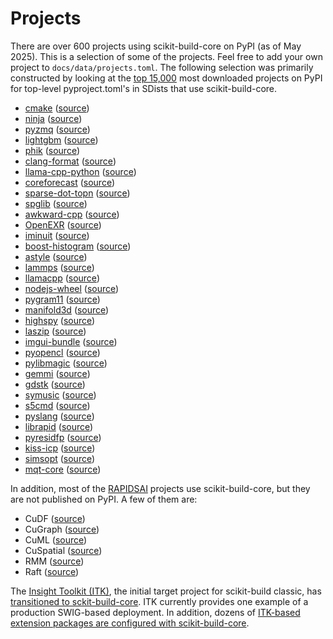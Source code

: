 # Projects

There are over 600 projects using scikit-build-core on PyPI (as of May 2025).
This is a selection of some of the projects. Feel free to add your own project
to `docs/data/projects.toml`. The following selection was primarily constructed
by looking at the [top 15,000](https://hugovk.github.io/top-pypi-packages/) most
downloaded projects on PyPI for top-level pyproject.toml's in SDists that use
scikit-build-core.

<!-- prettier-ignore-start -->

<!--[[[cog
import cog
import collections
import tomllib
from pathlib import Path

DIR = Path(cog.inFile).parent
PROJECTS = DIR.parent / "data/projects.toml"

with PROJECTS.open("rb") as f:
    projects = tomllib.load(f)

project_names = [p["pypi"].lower() for p in projects["project"]]
counts = collections.Counter(project_names)
dups = {k:v for k, v in counts.items() if v > 1}
if dups:
    msg = f"Duplicate projects: {dups}"
    raise AssertionError(msg)

for project in projects["project"]:
    pypi = project["pypi"]
    github = project["github"]
    path = project.get("path", "pyproject.toml")

    cog.outl(f"* [{pypi}](https://pypi.org/project/{pypi}) ([source](https://github.com/{github}/blob/HEAD/{path}))")
]]]-->
* [cmake](https://pypi.org/project/cmake) ([source](https://github.com/scikit-build/cmake-python-distributions/blob/HEAD/pyproject.toml))
* [ninja](https://pypi.org/project/ninja) ([source](https://github.com/scikit-build/ninja-python-distributions/blob/HEAD/pyproject.toml))
* [pyzmq](https://pypi.org/project/pyzmq) ([source](https://github.com/zeromq/pyzmq/blob/HEAD/pyproject.toml))
* [lightgbm](https://pypi.org/project/lightgbm) ([source](https://github.com/microsoft/LightGBM/blob/HEAD/python-package/pyproject.toml))
* [phik](https://pypi.org/project/phik) ([source](https://github.com/kaveio/phik/blob/HEAD/pyproject.toml))
* [clang-format](https://pypi.org/project/clang-format) ([source](https://github.com/ssciwr/clang-format-wheel/blob/HEAD/pyproject.toml))
* [llama-cpp-python](https://pypi.org/project/llama-cpp-python) ([source](https://github.com/abetlen/llama-cpp-python/blob/HEAD/pyproject.toml))
* [coreforecast](https://pypi.org/project/coreforecast) ([source](https://github.com/Nixtla/coreforecast/blob/HEAD/pyproject.toml))
* [sparse-dot-topn](https://pypi.org/project/sparse-dot-topn) ([source](https://github.com/ing-bank/sparse_dot_topn/blob/HEAD/pyproject.toml))
* [spglib](https://pypi.org/project/spglib) ([source](https://github.com/spglib/spglib/blob/HEAD/pyproject.toml))
* [awkward-cpp](https://pypi.org/project/awkward-cpp) ([source](https://github.com/scikit-hep/awkward/blob/HEAD/awkward-cpp/pyproject.toml))
* [OpenEXR](https://pypi.org/project/OpenEXR) ([source](https://github.com/AcademySoftwareFoundation/OpenEXR/blob/HEAD/pyproject.toml))
* [iminuit](https://pypi.org/project/iminuit) ([source](https://github.com/scikit-hep/iminuit/blob/HEAD/pyproject.toml))
* [boost-histogram](https://pypi.org/project/boost-histogram) ([source](https://github.com/scikit-hep/iminuit/blob/HEAD/pyproject.toml))
* [astyle](https://pypi.org/project/astyle) ([source](https://github.com/Freed-Wu/astyle-wheel/blob/HEAD/pyproject.toml))
* [lammps](https://pypi.org/project/lammps) ([source](https://github.com/njzjz/lammps-wheel/blob/HEAD/pyproject.toml))
* [llamacpp](https://pypi.org/project/llamacpp) ([source](https://github.com/thomasantony/llamacpp-python/blob/HEAD/pyproject.toml))
* [nodejs-wheel](https://pypi.org/project/nodejs-wheel) ([source](https://github.com/njzjz/nodejs-wheel/blob/HEAD/pyproject.toml))
* [pygram11](https://pypi.org/project/pygram11) ([source](https://github.com/douglasdavis/pygram11/blob/HEAD/pyproject.toml))
* [manifold3d](https://pypi.org/project/manifold3d) ([source](https://github.com/elalish/manifold/blob/HEAD/pyproject.toml))
* [highspy](https://pypi.org/project/highspy) ([source](https://github.com/ERGO-Code/HiGHS/blob/HEAD/pyproject.toml))
* [laszip](https://pypi.org/project/laszip) ([source](https://github.com/tmontaigu/laszip-python/blob/HEAD/pyproject.toml))
* [imgui-bundle](https://pypi.org/project/imgui-bundle) ([source](https://github.com/pthom/imgui_bundle/blob/HEAD/pyproject.toml))
* [pyopencl](https://pypi.org/project/pyopencl) ([source](https://github.com/inducer/pyopencl/blob/HEAD/pyproject.toml))
* [pylibmagic](https://pypi.org/project/pylibmagic) ([source](https://github.com/kratsg/pylibmagic/blob/HEAD/pyproject.toml))
* [gemmi](https://pypi.org/project/gemmi) ([source](https://github.com/project-gemmi/gemmi/blob/HEAD/pyproject.toml))
* [gdstk](https://pypi.org/project/gdstk) ([source](https://github.com/heitzmann/gdstk/blob/HEAD/pyproject.toml))
* [symusic](https://pypi.org/project/symusic) ([source](https://github.com/Yikai-Liao/symusic/blob/HEAD/pyproject.toml))
* [s5cmd](https://pypi.org/project/s5cmd) ([source](https://github.com/ImagingDataCommons/s5cmd-python-distributions/blob/HEAD/pyproject.toml))
* [pyslang](https://pypi.org/project/pyslang) ([source](https://github.com/MikePopoloski/slang/blob/HEAD/pyproject.toml))
* [librapid](https://pypi.org/project/librapid) ([source](https://github.com/LibRapid/librapid/blob/HEAD/pyproject.toml))
* [pyresidfp](https://pypi.org/project/pyresidfp) ([source](https://github.com/pyresidfp/pyresidfp/blob/HEAD/pyproject.toml))
* [kiss-icp](https://pypi.org/project/kiss-icp) ([source](https://github.com/PRBonn/kiss-icp/blob/HEAD/python/pyproject.toml))
* [simsopt](https://pypi.org/project/simsopt) ([source](https://github.com/hiddenSymmetries/simsopt/blob/HEAD/pyproject.toml))
* [mqt-core](https://pypi.org/project/mqt-core) ([source](https://github.com/munich-quantum-toolkit/core/blob/HEAD/pyproject.toml))
<!--[[[end]]] (checksum: a798ae9bb220ab16cfe9402431cde0cf)-->

<!-- prettier-ignore-end -->

In addition, most of the [RAPIDSAI](https://github.com/rapidsai) projects use
scikit-build-core, but they are not published on PyPI. A few of them are:

- CuDF
  ([source](https://github.com/rapidsai/cudf/blob/HEAD/python/cudf/pyproject.toml))
- CuGraph
  ([source](https://github.com/rapidsai/cugraph/blob/HEAD/python/cugraph/pyproject.toml))
- CuML
  ([source](https://github.com/rapidsai/cuml/blob/HEAD/python/cuml/pyproject.toml))
- CuSpatial
  ([source](https://github.com/rapidsai/cuspatial/blob/HEAD/python/cuspatial/pyproject.toml))
- RMM
  ([source](https://github.com/rapidsai/rmm/blob/HEAD/python/rmm/pyproject.toml))
- Raft
  ([source](https://github.com/rapidsai/raft/blob/HEAD/python/pylibraft/pyproject.toml))

The [Insight Toolkit (ITK)](https://docs.itk.org), the initial target project
for scikit-build classic, has
[transitioned to sckit-build-core](https://github.com/InsightSoftwareConsortium/ITKPythonPackage/blob/master/scripts/pyproject.toml.in).
ITK currently provides one example of a production SWIG-based deployment. In
addition, dozens of
[ITK-based extension packages are configured with scikit-build-core](https://github.com/topics/itk-module).
